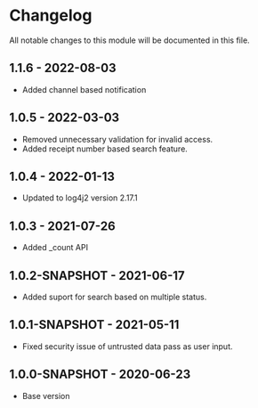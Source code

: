 # Changelog

All notable changes to this module will be documented in this file.
## 1.1.6 - 2022-08-03
- Added channel based notification

## 1.0.5 - 2022-03-03
- Removed unnecessary validation for invalid access.
- Added receipt number based search feature.

## 1.0.4 - 2022-01-13
- Updated to log4j2 version 2.17.1

## 1.0.3 - 2021-07-26

- Added _count API

## 1.0.2-SNAPSHOT - 2021-06-17

- Added suport for search based on multiple status.

## 1.0.1-SNAPSHOT - 2021-05-11

- Fixed security issue of untrusted data pass as user input.

## 1.0.0-SNAPSHOT - 2020-06-23

- Base version
